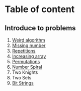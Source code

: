 <h1><!DOCTYPE html>
<html>
<head>
	<meta charset="utf-8">
	<meta name="viewport" content="width=device-width, initial-scale=1">
	Table of content
</head>
<body>
<h2>Introduce to problems</h2>
<ol>
	<li><a href = "https://github.com/VyTrg/CSES-problem-set/blob/main/Weird-Algorithm.cpp" target = "_self">Weird algorithm</a></li>
	<li><a href = "https://github.com/VyTrg/CSES-problem-set/blob/main/Missing_number.cpp" target = "_self">Missing number</a></li>
	<li><a href = "https://github.com/VyTrg/CSES-problem-set/blob/main/Repetitions.cpp" target = "_self">Repetitions</a></li>
	<li><a href = "https://github.com/VyTrg/CSES-problem-set/blob/main/Increasing_array.cpp" target = "_self">Increasing array</li>
	<li><a href = "https://github.com/VyTrg/CSES-problem-set/blob/main/Permutations.cpp" target = "_self">Permutations</a></li>
	<li><a href = "https://github.com/VyTrg/CSES-problem-set/blob/main/Number_spiral.cpp" target = "_self">Number Spiral</a></li>
	<li>Two Knights</li>
	<li>Two Sets</li>
	<li><a href = "https://github.com/VyTrg/CSES-problem-set/blob/main/Bit_strings.cpp" target = "_self">Bit Strings</a></li>
</ol>
</body>
</html>